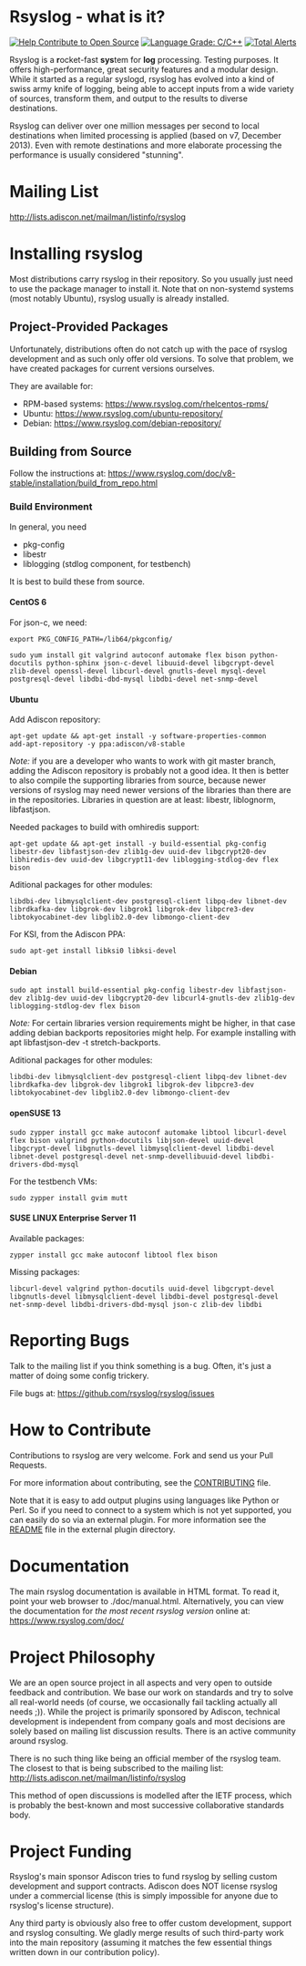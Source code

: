 Rsyslog - what is it?
=====================

[![Help Contribute to Open Source](https://www.codetriage.com/rsyslog/rsyslog/badges/users.svg)](https://www.codetriage.com/rsyslog/rsyslog)
[![Language Grade: C/C++](https://img.shields.io/lgtm/grade/cpp/g/rsyslog/rsyslog.svg?logo=lgtm&logoWidth=18)](https://lgtm.com/projects/g/rsyslog/rsyslog/context:cpp)
[![Total Alerts](https://img.shields.io/lgtm/alerts/g/rsyslog/rsyslog.svg?logo=lgtm&logoWidth=18)](https://lgtm.com/projects/g/rsyslog/rsyslog/alerts/)

Rsyslog is a **r**ocket-fast **sys**tem for **log** processing.
Testing purposes.
It offers high-performance, great security features and a modular design.
While it started as a regular syslogd, rsyslog has evolved into a kind of swiss
army knife of logging, being able to accept inputs from a wide variety of sources,
transform them, and output to the results to diverse destinations.

Rsyslog can deliver over one million messages per second  to local destinations
when limited processing is applied (based on v7, December 2013). Even with
remote destinations and more elaborate processing the performance is usually
considered "stunning".

Mailing List
============
http://lists.adiscon.net/mailman/listinfo/rsyslog

Installing rsyslog
==================
Most distributions carry rsyslog in their repository. So you usually just need
to use the package manager to install it. Note that on non-systemd systems (most
notably Ubuntu), rsyslog usually is already installed.

Project-Provided Packages
----------------------------
Unfortunately, distributions often do not catch up with the pace of rsyslog
development and as such only offer old versions. To solve that problem, we have
created packages for current versions ourselves.

They are available for:
 * RPM-based systems: https://www.rsyslog.com/rhelcentos-rpms/
 * Ubuntu: https://www.rsyslog.com/ubuntu-repository/
 * Debian: https://www.rsyslog.com/debian-repository/

Building from Source
--------------------
Follow the instructions at: https://www.rsyslog.com/doc/v8-stable/installation/build_from_repo.html

### Build Environment

In general, you need

* pkg-config
* libestr
* liblogging (stdlog component, for testbench)

It is best to build these from source.

#### CentOS 6

For json-c, we need:
```
export PKG_CONFIG_PATH=/lib64/pkgconfig/
```

```
sudo yum install git valgrind autoconf automake flex bison python-docutils python-sphinx json-c-devel libuuid-devel libgcrypt-devel zlib-devel openssl-devel libcurl-devel gnutls-devel mysql-devel postgresql-devel libdbi-dbd-mysql libdbi-devel net-snmp-devel
```

#### Ubuntu

Add Adiscon repository:
```
apt-get update && apt-get install -y software-properties-common
add-apt-repository -y ppa:adiscon/v8-stable
```

*Note:* if you are a developer who wants to work with git master branch,
adding the Adiscon repository is probably not a good idea. It then
is better to also compile the supporting libraries from source, because
newer versions of rsyslog may need newer versions of the libraries than
there are in the repositories.
Libraries in question are at least: libestr, liblognorm, libfastjson.

Needed packages to build with omhiredis support:
```
apt-get update && apt-get install -y build-essential pkg-config libestr-dev libfastjson-dev zlib1g-dev uuid-dev libgcrypt20-dev libhiredis-dev uuid-dev libgcrypt11-dev liblogging-stdlog-dev flex bison
```

Aditional packages for other modules:
```
libdbi-dev libmysqlclient-dev postgresql-client libpq-dev libnet-dev librdkafka-dev libgrok-dev libgrok1 libgrok-dev libpcre3-dev libtokyocabinet-dev libglib2.0-dev libmongo-client-dev
```

For KSI, from the Adiscon PPA:
```
sudo apt-get install libksi0 libksi-devel
```

#### Debian

```
sudo apt install build-essential pkg-config libestr-dev libfastjson-dev zlib1g-dev uuid-dev libgcrypt20-dev libcurl4-gnutls-dev zlib1g-dev liblogging-stdlog-dev flex bison
```

*Note:* For certain libraries version requirements might be higher,
in that case adding debian backports repositories might help.
For example installing with apt libfastjson-dev -t stretch-backports.


Aditional packages for other modules:
```
libdbi-dev libmysqlclient-dev postgresql-client libpq-dev libnet-dev librdkafka-dev libgrok-dev libgrok1 libgrok-dev libpcre3-dev libtokyocabinet-dev libglib2.0-dev libmongo-client-dev
```



#### openSUSE 13

```
sudo zypper install gcc make autoconf automake libtool libcurl-devel flex bison valgrind python-docutils libjson-devel uuid-devel libgcrypt-devel libgnutls-devel libmysqlclient-devel libdbi-devel libnet-devel postgresql-devel net-snmp-devellibuuid-devel libdbi-drivers-dbd-mysql
```

For the testbench VMs:
```
sudo zypper install gvim mutt
```

#### SUSE LINUX Enterprise Server 11

Available packages:
```
zypper install gcc make autoconf libtool flex bison
```

Missing packages:
```
libcurl-devel valgrind python-docutils uuid-devel libgcrypt-devel libgnutls-devel libmysqlclient-devel libdbi-devel postgresql-devel net-snmp-devel libdbi-drivers-dbd-mysql json-c zlib-dev libdbi
```

Reporting Bugs
==============

Talk to the mailing list if you think something is a bug. Often, it's just a
matter of doing some config trickery.

File bugs at: https://github.com/rsyslog/rsyslog/issues

How to Contribute
=================
Contributions to rsyslog are very welcome. Fork and send us your Pull Requests.

For more information about contributing, see the
[CONTRIBUTING](CONTRIBUTING.md) file.

Note that it is easy to add output plugins using languages like Python or
Perl. So if you need to connect to a system which is not yet supported, you
can easily do so via an external plugin. For more information see the
[README](plugins/external/README.md) file in the external plugin directory.

Documentation
=============
The main rsyslog documentation is available in HTML format. To read
it, point your web browser to ./doc/manual.html. Alternatively,
you can view the documentation for *the most recent rsyslog version*
online at: https://www.rsyslog.com/doc/

Project Philosophy
==================
We are an open source project in all aspects and very open to outside feedback
and contribution. We base our work on standards and try to solve all real-world
needs (of course, we occasionally fail tackling actually all needs ;)). While
the project is primarily sponsored by Adiscon, technical development is
independent from company goals and most decisions are solely based on mailing
list discussion results. There is an active community around rsyslog.

There is no such thing like being an official member of the rsyslog team. The
closest to that is being subscribed to the mailing list:
http://lists.adiscon.net/mailman/listinfo/rsyslog

This method of open discussions is modelled after the IETF process, which is
probably the best-known and most successive collaborative standards body.

Project Funding
===============
Rsyslog's main sponsor Adiscon tries to fund rsyslog by selling custom
development and support contracts. Adiscon does NOT license rsyslog under a
commercial license (this is simply impossible for anyone due to rsyslog's
license structure).

Any third party is obviously also free to offer custom development, support
and rsyslog consulting. We gladly merge results of such third-party work into
the main repository (assuming it matches the few essential things written
down in our contribution policy).
